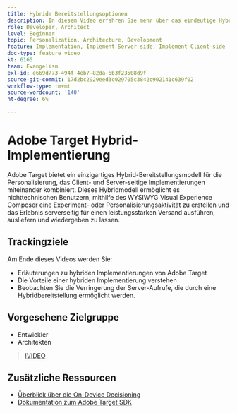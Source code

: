 ```yaml
---
title: Hybride Bereitstellungsoptionen
description: In diesem Video erfahren Sie mehr über das eindeutige Hybrid-Bereitstellungsmodell von Adobe Target für die Personalisierung - die Kombination von Client-seitigen und Server-seitigen Implementierungen.
role: Developer, Architect
level: Beginner
topic: Personalization, Architecture, Development
feature: Implementation, Implement Server-side, Implement Client-side
doc-type: feature video
kt: 6165
team: Evangelism
exl-id: e669d773-494f-4eb7-82da-6b3f23508d9f
source-git-commit: 17d2bc2929eed3c029705c3842c902141c639f02
workflow-type: tm+mt
source-wordcount: '140'
ht-degree: 6%

---
```


# Adobe Target Hybrid-Implementierung

Adobe Target bietet ein einzigartiges Hybrid-Bereitstellungsmodell für die Personalisierung, das Client- und Server-seitige Implementierungen miteinander kombiniert. Dieses Hybridmodell ermöglicht es nichttechnischen Benutzern, mithilfe des WYSIWYG Visual Experience Composer eine Experiment- oder Personalisierungsaktivität zu erstellen und das Erlebnis serverseitig für einen leistungsstarken Versand ausführen, ausliefern und wiedergeben zu lassen.

## Trackingziele

Am Ende dieses Videos werden Sie:

* Erläuterungen zu hybriden Implementierungen von Adobe Target
* Die Vorteile einer hybriden Implementierung verstehen
* Beobachten Sie die Verringerung der Server-Aufrufe, die durch eine Hybridbereitstellung ermöglicht werden.

## Vorgesehene Zielgruppe

* Entwickler
* Architekten

>[!VIDEO](https://video.tv.adobe.com/v/41698/?quality=12)

## Zusätzliche Ressourcen

* [Überblick über die On-Device Decisioning](https://experienceleague.adobe.com/docs/target-learn/tutorials/implementation/on-device-decisioning-overview.html?lang=en#implementation)
* [Dokumentation zum Adobe Target SDK](https://adobetarget-sdks.gitbook.io/docs/on-device-decisioning/introduction-to-on-device-decisioning)
